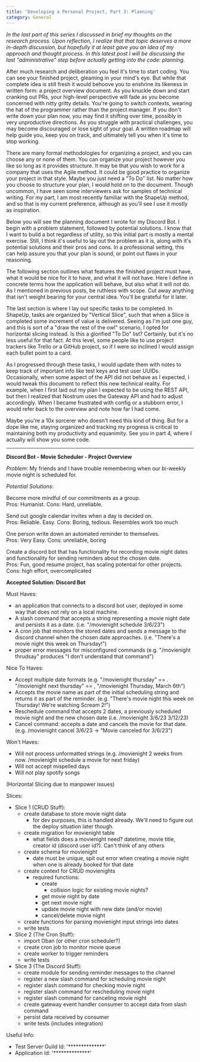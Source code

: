 ```yaml
---
title: 'Developing a Personal Project, Part 3: Planning'
category: General
---
```


*In the last part of this series I discussed in brief my thoughts on the research process. Upon reflection, I realize that that topic deserves a more in-depth discussion, but hopefully it at least gave you an idea of my approach and thought process. In this latest post I will be discussing the last "administrative" step before actually getting into the code: planning.*

After much research and deliberation you feel it's time to start coding. You can see your finished project, gleaming in your mind's eye. But while that complete idea is still fresh it would behoove you to enshrine its likeness in written form: a project overview document. As you knuckle down and start cranking out PRs, your high-level perspective will fade as you become concerned with nitty gritty details. You're going to switch contexts, wearing the hat of the programmer rather than the project manager. If you don't write down your plan now, you may find it shifting over time, possibly in very unproductive directions. As you struggle with practical challenges, you may become discouraged or lose sight of your goal. A written roadmap will help guide you, keep you on track, and ultimately tell you when it's time to stop working.

There are many formal methodologies for organizing a project, and you can choose any or none of them. You can organize your project however you like so long as it provides structure. It may be that you wish to work for a company that uses the Agile method. It could be good practice to organize your project in that style. Maybe you just need a "To Do" list. No matter how you choose to structure your plan, I would hold on to the document. Though uncommon, I have seen some interviewers ask for samples of technical writing. For my part, I am most recently familiar with the ShapeUp method, and so that is my current preference, although as you'll see I use it mostly as inspiration.

Below you will see the planning document I wrote for my Discord Bot. I begin with a problem statement, followed by potential solutions. I know that I want to build a bot regardless of utility, so this initial part is mostly a mental exercise. Still, I think it's useful to lay out the problem as it is, along with it's potential solutions and their pros and cons. In a professional setting, this can help assure you that your plan is sound, or point out flaws in your reasoning.

The following section outlines what features the finished project must have, what it would be nice for it to have, and what it will not have. Here I define in concrete terms how the application will behave, but also what it will not do. As I mentioned in previous posts, be ruthless with scope. Cut away anything that isn't weight bearing for your central idea. You'll be grateful for it later.

The last section is where I lay out specific tasks to be completed. In ShapeUp, tasks are organized by "Vertical Slice", such that when a Slice is completed some increment of value is delivered. Seeing as I'm just one guy, and this is sort of a "draw the rest of the owl" scenario, I opted for horizontal slicing instead. Is this a glorified "To Do" list? Certainly, but it's no less useful for that fact. At this level, some people like to use project trackers like Trello or a GitHub project, so if I were so inclined I would assign each bullet point to a card.

As I progressed through these tasks, I would update them with notes to keep track of important info like test keys and test user UUIDs. Occasionally, when some aspect of the API did not behave as I expected, I would tweak this document to reflect this new technical reality. For example, when I first laid out my plan I expected to be using the REST API, but then I realized that Nostrum uses the Gateway API and had to adjust accordingly. When I became frustrated with config or a stubborn error, I would refer back to the overview and note how far I had come. 

Maybe you're a 10x sorcerer who doesn't need this kind of thing. But for a dope like me, staying organized and tracking my progress is critical to maintaining both my productivity and equanimity. See you in part 4, where I actually will show you some code.



---

**Discord Bot - Movie Scheduler - Project Overview**

*Problem*: My friends and I have trouble remembering when our bi-weekly movie night is scheduled for.

*Potential Solutions*:

Become more mindful of our commitments as a group.\
Pros: Humanist. Cons: Hard, unreliable.

Send out google calendar invites when a day is decided on.\
Pros: Reliable. Easy. Cons: Boring, tedious. Resembles work too much

One person write down an automated reminder to themselves.\
Pros: Very Easy. Cons: unreliable, boring

Create a discord bot that has functionality for recording movie night dates and functionality for sending reminders about the chosen date.\
Pros: Fun, good resume project, has scaling potential for other projects. Cons: high effort, overcomplicated

**Accepted Solution: Discord Bot**

Must Haves:
- an application that connects to a discord bot user, deployed in some way that does not rely on a local machine.
- A slash command that accepts a string representing a movie night date and persists it as a date. (i.e. "/movienight schedule 3/6/23")
- A cron job that monitors the stored dates and sends a message to the discord channel when the chosen date approaches. (i.e. "There's a movie night this week on Thursday!")
- proper error messages for misconfigured commands (e.g. "/movienight thrudsay" produces "I don't understand that command")

Nice To Haves:
- Accept multiple date formats (e.g. "/movienight thursday" == <this coming thursday>. "/movienight next thursday" == <the thursday after the coming sunday>, "/movienight Thursday, March 6th")
- Accepts the movie name as part of the initial scheduling string and returns it as part of the reminder. (e.g. "There's movie night this week on Thursday! We're watching Scream 2!")
- Reschedule command that accepts 2 dates, a previously scheduled movie night and the new chosen date (i.e. /movienight 3/6/23 3/12/23)
- Cancel command: accepts a date and cancels the movie for that date. (e.g. /movienight cancel 3/6/23 -> "Movie canceled for 3/6/23")

Won't Haves:
- Will not process unformatted strings (e.g. /movienight 2 weeks from now. /movienight schedule a movie for next friday)
- Will not accept mispelled days
- Will not play spotify songs

(Horizontal Slicing due to manpower issues)

Slices:
- Slice 1 (CRUD Stuff):
    - create database to store movie night data
	    - for dev purposes, this is handled already. We'll need to figure out the deploy situation later though.
    - create migration for movienight table
	    - what fields does a movienight need? datetime, movie title, creator id (discord user id?). Can't think of any others
    - create schema for movienight
	    - date must be unique, spit out error when creating a movie night when one is already booked for that date
    - create context for CRUD movienights
        - required functions:
            - create 
                - collision logic for existing movie nights?
            - get movie night by date
            - get next movie night
            - update movie night with new date (and/or movie)
            - cancel/delete movie night
    - create functions for parsing movienight input strings into dates
    - write tests
- Slice 2 (The Cron Stuff):
    - import Oban (or other cron scheduler?)
    - create cron job to monitor movie queue
    - create worker to trigger reminders
    - write tests
- Slice 3 (The Discord Stuff):
    - create module for sending reminder messages to the channel
    - register a new slash command for scheduling movie night
    - register slash command for checking movie night
    - register slash command for rescheduling movie night
    - register slash command for canceling movie night
    - create gateway event handler consumer to accept data from slash command
    - persist data received by consumer
    - write tests (includes integration)

Useful Info:
- Test Server Guild Id: '**************'
- Application Id: '**************'